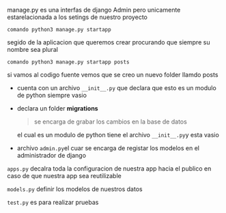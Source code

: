 ﻿manage.py es una interfas de django Admin  pero unicamente estarelacionada a los setings de nuestro proyecto

    comando python3 manage.py startapp 

segido de la aplicacion que queremos crear procurando que siempre su nombre sea plural

    comando python3 manage.py startapp posts

si vamos al codigo fuente vemos que se creo un nuevo folder llamdo posts

 - cuenta con un archivo `__init__.py` que declara que esto es un modulo de python siempre vasio
 - declara un folder **migrations** 
   
   > se encarga de grabar los cambios en la base de datos
   
    el cual es un modulo de python tiene el archivo `__init__.py`y esta vasio
    
 - archivo `admin.py`el cuar se encarga de registar los modelos en el administrador de django

`apps.py` decalra  toda la configuracion de nuestra app hacia el publico en caso de que nuestra app sea reutilizable

`models.py` definir los modelos de nuestros datos

`test.py` es para realizar pruebas
